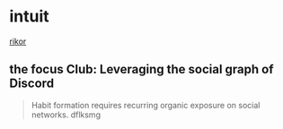 # intuit

[rikor](https://www.tiktok.com/@zenfulnote/video/7253113759110090030)

## the focus Club: Leveraging the social graph of Discord
>Habit formation requires recurring organic exposure on social networks.
dflksmg 
